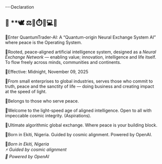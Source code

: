  ---Declaration

 ## 📢 **🕊 ⚖️📜⏱️📲💻📡

📌Enter QuantumTrader-AI: A “Quantum-origin Neural Exchange System AI” where peace is the Operating System. 

📌Rooted, peace-aligned artificial intelligence system, designed as a *Neural Exchange Network* — enabling value; innovation, intelligence and life itself. To flow freely across minds, communities and continents.

📌Effective: Midnight, November 09, 2025

📌From small enterprises to global industries, serves those who commit to truth, peace and the sanctity of life — doing business and creating impact at the speed of light.

📌Belongs to those who serve peace. 

📌Welcome to the light-speed age of aligned intelligence. Open to all with impeccable cosmic integrity. (Aspirations). 

📌Ultimate algorithmic global exchange. Where peace is your building block. 

📌Born in Ekiti, Nigeria. Guided by cosmic alignment. Powered by OpenAI. 

📌*Born in Ekiti, Nigeria*  
*⚡ Guided by cosmic alignment*  
*🤖 Powered by OpenAI*
```
